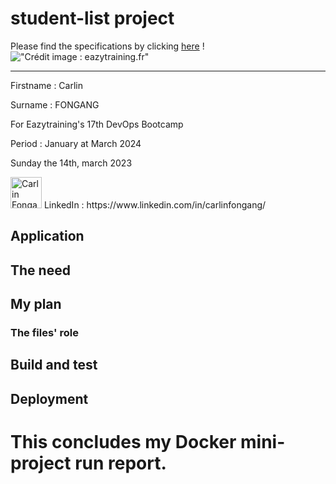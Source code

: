 # student-list project
Please find the specifications by clicking [here](https://github.com/diranetafen/student-list.git "here")
!!["Crédit image : eazytraining.fr"](https://user-images.githubusercontent.com/18481009/84582395-ba230b00-adeb-11ea-9453-22ed1be7e268.jpg)

------------

Firstname : Carlin

Surname : FONGANG

For Eazytraining's 17th DevOps Bootcamp

Period : January at March 2024

Sunday the 14th, march 2023

<img src="https://media.licdn.com/dms/image/C4E03AQEUnPkOFFTrWQ/profile-displayphoto-shrink_400_400/0/1618084678051?e=1710979200&v=beta&t=sMjRKoI0WFlbqYYgN0TWVobs9k31DBeSiOffAOM8HAo" width="50" height="50" alt="Carlin Fongang">
LinkedIn : https://www.linkedin.com/in/carlinfongang/

## Application

## The need

## My plan

### The files' role

## Build and test

## Deployment

# This concludes my Docker mini-project run report.